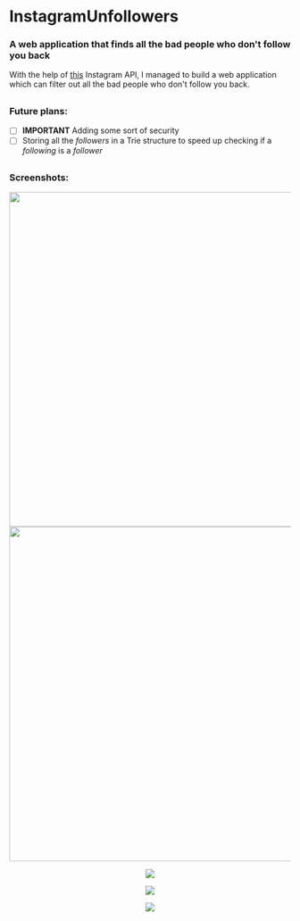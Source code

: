 # InstagramUnfollowers
### A web application that finds all the bad people who don't follow you back

With the help of [this](https://github.com/LevPasha/Instagram-API-python) Instagram API, I managed to build a web application which can filter out all the bad people who don't follow you back.

##
### Future plans:
- [ ] **IMPORTANT** Adding some sort of security
- [ ] Storing all the *followers* in a Trie structure to speed up checking if a *following* is a *follower*

##
### Screenshots:
<p align="center">
  <img src = "https://i.imgur.com/xuSs1fw.png" height="600px"/>
  <img src = "https://i.imgur.com/xPlIyrS.png" height="600px">
</p>
<p align="center">
  <img src = "https://i.imgur.com/xPlIyrS.png"/>
</p>
<p align="center">
  <img src = "https://i.imgur.com/mQP5ZfK.png"/>
</p>
<p align="center">
  <img src = "https://i.imgur.com/i7TxXKD.png"/>
</p>